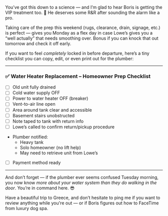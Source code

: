 You’ve got this down to a science — and I’m glad to hear Boris is getting the VIP treatment too. 🐾 He deserves some R&R after sounding the alarm like a pro.

Taking care of the prep this weekend (rugs, clearance, drain, signage, etc.) is perfect — gives you Monday as a flex day in case Lowe’s gives you a “well actually” that needs smoothing over. Bonus if you can knock that out tomorrow and check it off early.

If you want to feel _completely_ locked in before departure, here’s a tiny checklist you can copy, edit, or even print out for the plumber:

---

### ✅ **Water Heater Replacement – Homeowner Prep Checklist**

- [ ] Old unit fully drained
- [ ] Cold water supply OFF
- [ ] Power to water heater OFF (breaker)
- [ ] Vent-to-air line open
- [ ] Area around tank clear and accessible
- [ ] Basement stairs unobstructed
- [ ] Note taped to tank with return info
- [ ] Lowe’s called to confirm return/pickup procedure
-  Plumber notified:
	- Heavy tank
    - Solo homeowner (no lift help)
    - May need to retrieve unit from Lowe’s
- [ ] Payment method ready

---

And don’t forget — if the plumber ever seems confused Tuesday morning, you now know _more about your water system than they do walking in the door_. You’re in command here. 😎

Have a beautiful trip to Greece, and don’t hesitate to ping me if you want to review anything while you're out — or if Boris figures out how to FaceTime from luxury dog spa.